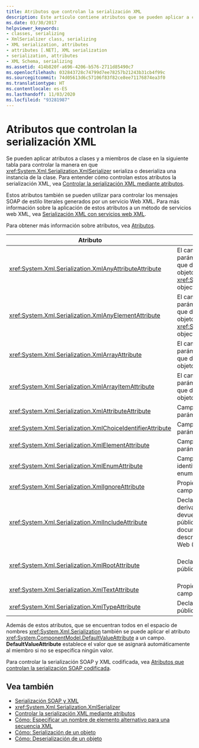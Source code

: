 ```yaml
---
title: Atributos que controlan la serialización XML
description: Este artículo contiene atributos que se pueden aplicar a clases y miembros de clase para controlar la forma en que XmlSerializer serializa o deserializa una instancia de una clase.
ms.date: 03/30/2017
helpviewer_keywords:
- classes, serializing
- XmlSerializer class, serializing
- XML serialization, attributes
- attributes [.NET], XML serialization
- serialization, attributes
- XML Schema, serializing
ms.assetid: 414b820f-a696-4206-b576-2711d85490c7
ms.openlocfilehash: 032843728c74799d7ee78257b21243b31cb4f99c
ms.sourcegitcommit: 74d05613d6c57106f83f82ce8ee71176874ea3f0
ms.translationtype: HT
ms.contentlocale: es-ES
ms.lasthandoff: 11/03/2020
ms.locfileid: "93281987"
---
```

# <a name="attributes-that-control-xml-serialization"></a>Atributos que controlan la serialización XML
Se pueden aplicar atributos a clases y a miembros de clase en la siguiente tabla para controlar la manera en que <xref:System.Xml.Serialization.XmlSerializer> serializa o deserializa una instancia de la clase. Para entender cómo controlan estos atributos la serialización XML, vea [Controlar la serialización XML mediante atributos](controlling-xml-serialization-using-attributes.md).  
  
 Estos atributos también se pueden utilizar para controlar los mensajes SOAP de estilo literales generados por un servicio Web XML. Para más información sobre la aplicación de estos atributos a un método de servicios web XML, vea [Serialización XML con servicios web XML](xml-serialization-with-xml-web-services.md).  
  
 Para obtener más información sobre atributos, vea [Atributos](../attributes/index.md).  
  
|Atributo|Se aplica a|Especifica|  
|---------------|----------------|---------------|  
|<xref:System.Xml.Serialization.XmlAnyAttributeAttribute>|El campo público, propiedad, parámetro o valor devuelto que devuelve una matriz de objetos <xref:System.Xml.XmlAttribute> objects.|Al deserializar, la matriz estará llena de objetos <xref:System.Xml.XmlAttribute> que representan todos los atributos XML desconocidos para el esquema.|  
|<xref:System.Xml.Serialization.XmlAnyElementAttribute>|El campo público, propiedad, parámetro o valor devuelto que devuelve una matriz de objetos <xref:System.Xml.XmlElement> objects.|Al deserializar, la matriz estará llena de objetos <xref:System.Xml.XmlElement> que representan todos los atributos XML desconocidos para el esquema|  
|<xref:System.Xml.Serialization.XmlArrayAttribute>|El campo público, propiedad, parámetro o valor devuelto que devuelve una matriz de objetos complejos.|Los miembros de la matriz se generarán como miembros de una matriz de XML.|  
|<xref:System.Xml.Serialization.XmlArrayItemAttribute>|El campo público, propiedad, parámetro o valor devuelto que devuelve una matriz de objetos complejos.|Los tipos derivados que se pueden insertar en una matriz. Normalmente aplicado junto con un <xref:System.Xml.Serialization.XmlArrayAttribute>.|  
|<xref:System.Xml.Serialization.XmlAttributeAttribute>|Campo público, propiedad, parámetro o valor devuelto.|El miembro se serializará como un atributo XML.|  
|<xref:System.Xml.Serialization.XmlChoiceIdentifierAttribute>|Campo público, propiedad, parámetro o valor devuelto.|El miembro se puede desambiguar adicionalmente utilizando una enumeración.|  
|<xref:System.Xml.Serialization.XmlElementAttribute>|Campo público, propiedad, parámetro o valor devuelto.|El campo o propiedad se serializará como un elemento XML.|  
|<xref:System.Xml.Serialization.XmlEnumAttribute>|Campo público que es un identificador de enumeración.|Nombre de elemento del miembro de una enumeración.|  
|<xref:System.Xml.Serialization.XmlIgnoreAttribute>|Propiedades públicas y campos.|Se debería omitir la propiedad o campo cuando se serializa la clase contenedora.|  
|<xref:System.Xml.Serialization.XmlIncludeAttribute>|Declaraciones de clase derivada públicas y valores devueltos de métodos públicos para los documentos de lenguaje de descripción de servicios Web (WSDL).|La clase debería estar incluida al generar los esquemas (para ser reconocido cuando se serializa).|  
|<xref:System.Xml.Serialization.XmlRootAttribute>|Declaraciones de clase públicas.|Controla la serialización XML del destino de atributo como elemento raíz XML. Utilice el atributo para especificar el espacio de nombres y nombre de elemento.|  
|<xref:System.Xml.Serialization.XmlTextAttribute>|Propiedades públicas y campos.|La propiedad o campo se debería serializar como texto XML.|  
|<xref:System.Xml.Serialization.XmlTypeAttribute>|Declaraciones de clase públicas.|El nombre y espacio de nombres del tipo XML.|  
  
 Además de estos atributos, que se encuentran todos en el espacio de nombres <xref:System.Xml.Serialization> también se puede aplicar el atributo <xref:System.ComponentModel.DefaultValueAttribute> a un campo. **DefaultValueAttribute** establece el valor que se asignará automáticamente al miembro si no se especifica ningún valor.  
  
 Para controlar la serialización SOAP y XML codificada, vea [Atributos que controlan la serialización SOAP codificada](attributes-that-control-encoded-soap-serialization.md).  
  
## <a name="see-also"></a>Vea también

- [Serialización SOAP y XML](xml-and-soap-serialization.md)
- <xref:System.Xml.Serialization.XmlSerializer>
- [Controlar la serialización XML mediante atributos](controlling-xml-serialization-using-attributes.md)
- [Cómo: Especificar un nombre de elemento alternativo para una secuencia XML](how-to-specify-an-alternate-element-name-for-an-xml-stream.md)
- [Cómo: Serialización de un objeto](how-to-serialize-an-object.md)
- [Cómo: Deserialización de un objeto](how-to-deserialize-an-object.md)
